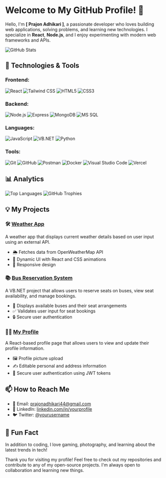 # Welcome to My GitHub Profile! 👋

Hello, I'm **[ Prajon Adhikari ]**, a passionate developer who loves building web applications, solving problems, and learning new technologies. I specialize in **React**, **Node.js**, and I enjoy experimenting with modern web frameworks and APIs.

![GitHub Stats](https://github-readme-stats.vercel.app/api?username=Prajon-Adhikari&show_icons=true&hide_title=true&hide=prs&count_private=true&theme=radical)

## 🚀 Technologies & Tools

### Frontend:
![React](https://img.shields.io/badge/React-61DAFB?style=flat-square&logo=react&logoColor=black)
![Tailwind CSS](https://img.shields.io/badge/Tailwind%20CSS-06B6D4?style=flat-square&logo=tailwind-css&logoColor=white)
![HTML5](https://img.shields.io/badge/HTML5-E34F26?style=flat-square&logo=html5&logoColor=white)
![CSS3](https://img.shields.io/badge/CSS3-1572B6?style=flat-square&logo=css3&logoColor=white)

### Backend:
![Node.js](https://img.shields.io/badge/Node.js-339933?style=flat-square&logo=node.js&logoColor=white)
![Express](https://img.shields.io/badge/Express-000000?style=flat-square&logo=express&logoColor=white)
![MongoDB](https://img.shields.io/badge/MongoDB-47A248?style=flat-square&logo=mongodb&logoColor=white)
![MS SQL](https://img.shields.io/badge/MS%20SQL-CC2927?style=flat-square&logo=microsoft-sql-server&logoColor=white)

### Languages:
![JavaScript](https://img.shields.io/badge/JavaScript-F7DF1E?style=flat-square&logo=javascript&logoColor=black)
![VB.NET](https://img.shields.io/badge/VB.NET-5E2C5B?style=flat-square&logo=.net&logoColor=white)
![Python](https://img.shields.io/badge/Python-3776AB?style=flat-square&logo=python&logoColor=white)

### Tools:
![Git](https://img.shields.io/badge/Git-F05032?style=flat-square&logo=git&logoColor=white)
![GitHub](https://img.shields.io/badge/GitHub-181717?style=flat-square&logo=github&logoColor=white)
![Postman](https://img.shields.io/badge/Postman-FF6C37?style=flat-square&logo=postman&logoColor=white)
![Docker](https://img.shields.io/badge/Docker-2496ED?style=flat-square&logo=docker&logoColor=white)
![Visual Studio Code](https://img.shields.io/badge/Visual%20Studio%20Code-007ACC?style=flat-square&logo=visual-studio-code&logoColor=white)
![Vercel](https://img.shields.io/badge/Vercel-000000?style=flat-square&logo=vercel&logoColor=white)

## 📊 Analytics

![Top Languages](https://github-readme-stats.vercel.app/api/top-langs/?username=Prajon-Adhikari&layout=compact&theme=radical)
![GitHub Trophies](https://github-profile-trophy.vercel.app/?username=Prajon-Adhikari&theme=radical&column=5)

## 💡 My Projects

### 🛠 [Weather App](https://github.com/prajon-adhikari/weather-app)
A weather app that displays current weather details based on user input using an external API.

- 🌦️ Fetches data from OpenWeatherMap API
- 🎨 Dynamic UI with React and CSS animations
- 📱 Responsive design

### 📚 [Bus Reservation System](https://github.com/prajon-adhikari/bus-reservation-system)
A VB.NET project that allows users to reserve seats on buses, view seat availability, and manage bookings.

- 🚌 Displays available buses and their seat arrangements
- ✅ Validates user input for seat bookings
- 🔒 Secure user authentication

### 👩‍💻 [My Profile](https://github.com/prajon-adhikari/my-profile)
A React-based profile page that allows users to view and update their profile information.

- 🖼️ Profile picture upload
- ✍️ Editable personal and address information
- 🔐 Secure user authentication using JWT tokens

## 📫 How to Reach Me

- 📧 Email: [prajonadhikari44@gmail.com](mailto:prajonadhikari44@gmail.com)
- 💼 LinkedIn: [linkedin.com/in/yourprofile](https://linkedin.com/in/yourprofile)
- 🐦 Twitter: [@yourusername](https://twitter.com/yourusername)

## 💬 Fun Fact

In addition to coding, I love gaming, photography, and learning about the latest trends in tech!

Thank you for visiting my profile! Feel free to check out my repositories and contribute to any of my open-source projects. I'm always open to collaboration and learning new things.
